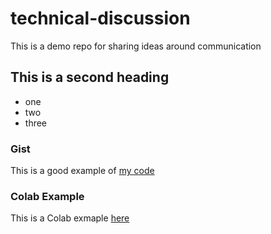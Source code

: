 # technical-discussion
This is a demo repo for sharing ideas around communication


## This is a second heading

* one
* two
* three

### Gist

This is a good example of [my code](https://gist.github.com/dmountfort/d33c7c7132212514eba748aff8c71ec0)

### Colab Example

This is a Colab exmaple [here](https://colab.research.google.com/drive/1NSyuFVmHILW9nBzI2bHmDdIJpKxVIhy1?usp=sharing)
